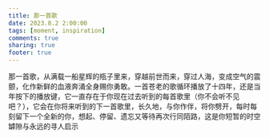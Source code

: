 ```yaml
---
title: 那一首歌
date: 2023.8.2 2:00:00
tags: [moment, inspiration]
comments: true
sharing: true
footer: true
---
```

那一首歌，从满载一船星辉的瓶子里来，穿越前世而来，穿过人海，变成空气的震颤，化作新鲜的血液奔涌全身赐你勇敢。一首苍老的歌循环播放了十四年，还是当年按下的播放键，它一直存在于你现在过去听到的每首歌里（你不会听不见吧？），它会在你将来听到的下一首歌里，长久地，与你作伴，将你劈开，每时每刻留下一个全新的你，想起、停留、遗忘又等待再次行同陌路，这是你短暂的时空罅隙与永远的寻人启示

